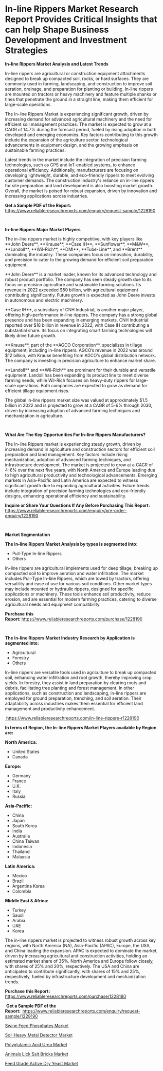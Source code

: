 <p><h1>In-line Rippers Market Research Report Provides Critical Insights that can help Shape Business Development and Investment Strategies</h1></p><p><strong>In-line Rippers Market Analysis and Latest Trends</strong></p>
<p><p>In-line rippers are agricultural or construction equipment attachments designed to break up compacted soil, rocks, or hard surfaces. They are commonly used in farming, landscaping, and construction to improve soil aeration, drainage, and preparation for planting or building. In-line rippers are mounted on tractors or heavy machinery and feature multiple shanks or tines that penetrate the ground in a straight line, making them efficient for large-scale operations.</p><p>The In-line Rippers Market is experiencing significant growth, driven by increasing demand for advanced agricultural machinery and the need for efficient soil management practices. The market is expected to grow at a CAGR of 14.7% during the forecast period, fueled by rising adoption in both developed and emerging economies. Key factors contributing to this growth include the expansion of the agriculture sector, technological advancements in equipment design, and the growing emphasis on sustainable farming practices.</p><p>Latest trends in the market include the integration of precision farming technologies, such as GPS and IoT-enabled systems, to enhance operational efficiency. Additionally, manufacturers are focusing on developing lightweight, durable, and eco-friendly rippers to meet evolving customer demands. The construction industry's reliance on in-line rippers for site preparation and land development is also boosting market growth. Overall, the market is poised for robust expansion, driven by innovation and increasing applications across industries.</p></p>
<p><strong>Get a Sample PDF of the Report:&nbsp;</strong> <a href="https://www.reliableresearchreports.com/enquiry/request-sample/1228190?utm_campaign=7&utm_medium=2&utm_source=Github&utm_content=ia&utm_term=21012025&utm_id=in-line-rippers">https://www.reliableresearchreports.com/enquiry/request-sample/1228190</a></p>
<p>&nbsp;</p>
<p><strong>In-line Rippers Major Market Players</strong></p>
<p><p>The in-line rippers market is highly competitive, with key players like **John Deere**, **Krause**, **Case IH**, **Sunflower**, **M&W**, **Landoll**, **Wil-Rich**, **DMI**, **Tube-Line**, and **Brent** dominating the industry. These companies focus on innovation, durability, and precision to cater to the growing demand for efficient soil preparation equipment.</p><p>**John Deere** is a market leader, known for its advanced technology and robust product portfolio. The company has seen steady growth due to its focus on precision agriculture and sustainable farming solutions. Its revenue in 2022 exceeded $50 billion, with agricultural equipment contributing significantly. Future growth is expected as John Deere invests in autonomous and electric machinery.</p><p>**Case IH**, a subsidiary of CNH Industrial, is another major player, offering high-performance in-line rippers. The company has a strong global presence and has been expanding in emerging markets. CNH Industrial reported over $18 billion in revenue in 2022, with Case IH contributing a substantial share. Its focus on integrating smart farming technologies will likely drive future growth.</p><p>**Krause**, part of the **AGCO Corporation**, specializes in tillage equipment, including in-line rippers. AGCO’s revenue in 2022 was around $12 billion, with Krause benefiting from AGCO’s global distribution network. The company is investing in precision agriculture to enhance market share.</p><p>**Landoll** and **Wil-Rich** are prominent for their durable and versatile equipment. Landoll has been expanding its product line to meet diverse farming needs, while Wil-Rich focuses on heavy-duty rippers for large-scale operations. Both companies are expected to grow as demand for efficient tillage equipment rises.</p><p>The global in-line rippers market size was valued at approximately $1.5 billion in 2022 and is projected to grow at a CAGR of 5-6% through 2030, driven by increasing adoption of advanced farming techniques and mechanization in agriculture.</p></p>
<p>&nbsp;</p>
<p><strong>What Are The Key Opportunities For In-line Rippers Manufacturers?</strong></p>
<p><p>The In-line Rippers market is experiencing steady growth, driven by increasing demand in agriculture and construction sectors for efficient soil preparation and land management. Key factors include rising mechanization, adoption of advanced farming techniques, and infrastructure development. The market is projected to grow at a CAGR of 4-6% over the next five years, with North America and Europe leading due to high agricultural productivity and technological advancements. Emerging markets in Asia-Pacific and Latin America are expected to witness significant growth due to expanding agricultural activities. Future trends include integration of precision farming technologies and eco-friendly designs, enhancing operational efficiency and sustainability.</p></p>
<p><strong>Inquire or Share Your Questions If Any Before Purchasing This Report:</strong> <a href="https://www.reliableresearchreports.com/enquiry/pre-order-enquiry/1228190?utm_campaign=7&utm_medium=2&utm_source=Github&utm_content=ia&utm_term=21012025&utm_id=in-line-rippers">https://www.reliableresearchreports.com/enquiry/pre-order-enquiry/1228190</a></p>
<p>&nbsp;</p>
<p><strong>Market Segmentation</strong></p>
<p><strong>The In-line Rippers Market Analysis by types is segmented into:</strong></p>
<p><ul><li>Pull-Type In-line Rippers</li><li>Others</li></ul></p>
<p><p>In-line rippers are agricultural implements used for deep tillage, breaking up compacted soil to improve aeration and water infiltration. The market includes Pull-Type In-line Rippers, which are towed by tractors, offering versatility and ease of use for various soil conditions. Other market types may include mounted or hydraulic rippers, designed for specific applications or machinery. These tools enhance soil productivity, reduce erosion, and are essential for modern farming practices, catering to diverse agricultural needs and equipment compatibility.</p></p>
<p><strong>Purchase this Report:&nbsp;</strong><a href="https://www.reliableresearchreports.com/purchase/1228190?utm_campaign=7&utm_medium=2&utm_source=Github&utm_content=ia&utm_term=21012025&utm_id=in-line-rippers">https://www.reliableresearchreports.com/purchase/1228190</a></p>
<p>&nbsp;</p>
<p><strong>The In-line Rippers Market Industry Research by Application is segmented into:</strong></p>
<p><ul><li>Agricultural</li><li>Forestry</li><li>Others</li></ul></p>
<p><p>In-line rippers are versatile tools used in agriculture to break up compacted soil, enhancing water infiltration and root growth, thereby improving crop yields. In forestry, they assist in land preparation by clearing roots and debris, facilitating tree planting and forest management. In other applications, such as construction and landscaping, in-line rippers are employed for ground preparation, trenching, and soil aeration. Their adaptability across industries makes them essential for efficient land management and productivity enhancement.</p></p>
<p><a href="https://www.reliableresearchreports.com/in-line-rippers-r1228190?utm_campaign=7&utm_medium=2&utm_source=Github&utm_content=ia&utm_term=21012025&utm_id=in-line-rippers">&nbsp;https://www.reliableresearchreports.com/in-line-rippers-r1228190</a></p>
<p><strong>In terms of Region, the In-line Rippers Market Players available by Region are:</strong></p>
<p>
    <p> <strong> North America: </strong>
        <ul>
            <li>United States</li>
            <li>Canada</li>
        </ul>
        </p> 
    <p> <strong> Europe: </strong>
        <ul>
            <li>Germany</li>
            <li>France</li>
            <li>U.K.</li>
            <li>Italy</li>
            <li>Russia</li>
        </ul>
        </p> 
    <p> <strong> Asia-Pacific: </strong>
        <ul>
            <li>China</li>
            <li>Japan</li>
            <li>South Korea</li>
            <li>India</li>
            <li>Australia</li>
            <li>China Taiwan</li>
            <li>Indonesia</li>
            <li>Thailand</li>
            <li>Malaysia</li>
        </ul>
        </p> 
    <p> <strong> Latin America: </strong>
        <ul>
            <li>Mexico</li>
            <li>Brazil</li>
            <li>Argentina Korea</li>
            <li>Colombia</li>
        </ul>
        </p> 
    <p> <strong> Middle East & Africa: </strong>
        <ul>
            <li>Turkey</li>
            <li>Saudi</li>
            <li>Arabia</li>
            <li>UAE</li>
            <li>Korea</li>
        </ul>
    </p>
    </p>
<p><p>The in-line rippers market is projected to witness robust growth across key regions, with North America (NA), Asia-Pacific (APAC), Europe, the USA, and China leading the expansion. APAC is expected to dominate the market, driven by increasing agricultural and construction activities, holding an estimated market share of 35%. North America and Europe follow closely, with shares of 25% and 20%, respectively. The USA and China are anticipated to contribute significantly, with shares of 15% and 25%, respectively, fueled by infrastructure development and mechanization trends.</p></p>
<p><strong>Purchase this Report: </strong><a href="https://www.reliableresearchreports.com/purchase/1228190?utm_campaign=7&utm_medium=2&utm_source=Github&utm_content=ia&utm_term=21012025&utm_id=in-line-rippers">https://www.reliableresearchreports.com/purchase/1228190</a></p>
<p>&nbsp;<strong>Get a Sample PDF of the Report:&nbsp;&nbsp;</strong><a href="https://www.reliableresearchreports.com/enquiry/request-sample/1228190?utm_campaign=7&utm_medium=2&utm_source=Github&utm_content=ia&utm_term=21012025&utm_id=in-line-rippers">https://www.reliableresearchreports.com/enquiry/request-sample/1228190</a></p>
<p><strong></strong></p>
<p><p><a href="https://github.com/provorikovar/Market-Research-Report-List-6/blob/main/swine-feed-phosphates-market.md?utm_campaign=7&utm_medium=2&utm_source=Github&utm_content=ia&utm_term=21012025&utm_id=in-line-rippers">Swine Feed Phosphates Market</a></p><p><a href="https://github.com/sherikacas30/Market-Research-Report-List-1/blob/main/soil-heavy-metal-detector-market.md?utm_campaign=7&utm_medium=2&utm_source=Github&utm_content=ia&utm_term=21012025&utm_id=in-line-rippers">Soil Heavy Metal Detector Market</a></p><p><a href="https://github.com/angelajermaine/Market-Research-Report-List-5/blob/main/polyglutamic-acid-urea-market.md?utm_campaign=7&utm_medium=2&utm_source=Github&utm_content=ia&utm_term=21012025&utm_id=in-line-rippers">Polyglutamic Acid Urea Market</a></p><p><a href="https://github.com/NargisHussain432/Market-Research-Report-List-1/blob/main/animals-lick-salt-bricks-market.md?utm_campaign=7&utm_medium=2&utm_source=Github&utm_content=ia&utm_term=21012025&utm_id=in-line-rippers">Animals Lick Salt Bricks Market</a></p><p><a href="https://github.com/FahadAhmed223/Market-Research-Report-List-1/blob/main/feed-grade-active-dry-yeast-market.md?utm_campaign=7&utm_medium=2&utm_source=Github&utm_content=ia&utm_term=21012025&utm_id=in-line-rippers">Feed Grade Active Dry Yeast Market</a></p></p>